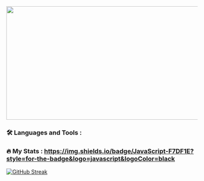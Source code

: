 <div align="center">
  <img src="https://media.giphy.com/media/dWesBcTLavkZuG35MI/giphy.gif" width="600" height="300"/>
</div>

### :hammer_and_wrench: Languages and Tools :

### :fire: My Stats : https://img.shields.io/badge/JavaScript-F7DF1E?style=for-the-badge&logo=javascript&logoColor=black

[![GitHub Streak](http://github-readme-streak-stats.herokuapp.com?user=your-github-username&theme=dark&background=000000)](https://git.io/streak-stats)

